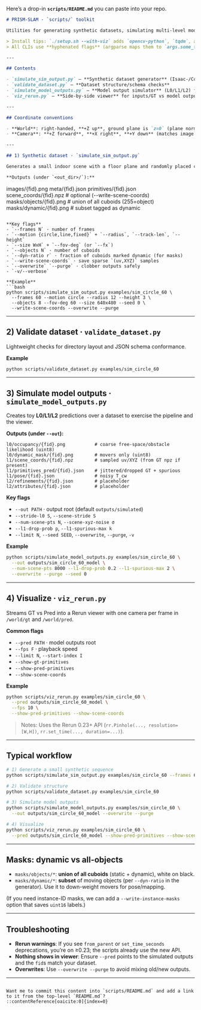 Here’s a drop-in **`scripts/README.md`** you can paste into your repo.

```markdown
# PRISM-SLAM · `scripts/` toolkit

Utilities for generating synthetic datasets, simulating multi-level model outputs, validating structure, and visualizing GT vs predictions with [Rerun](https://www.rerun.io/).

> Install tips: `./setup.sh --with-viz` adds `opencv-python`, `tqdm`, and `rerun`.  
> All CLIs use **hyphenated flags** (argparse maps them to `args.some_flag`).

---

## Contents

- `simulate_sim_output.py` — **Synthetic dataset generator** (Isaac-/Cosmos-style, no engine needed)
- `validate_dataset.py` — **Dataset structure/schema checks**
- `simulate_model_outputs.py` — **Model output simulator** (L0/L1/L2) from a dataset
- `viz_rerun.py` — **Side-by-side viewer** for inputs/GT vs model outputs

---

## Coordinate conventions

- **World**: right-handed, **+Z up**, ground plane is `z=0` (plane normal `[0,0,1]`).
- **Camera**: **+Z forward**, **+X right**, **+Y down** (matches image coordinates).

---

## 1) Synthetic dataset · `simulate_sim_output.py`

Generates a small indoor scene with a floor plane and randomly placed cuboids, a camera trajectory, and optional sparse scene-coords.

**Outputs (under `<out_dir>/`):**
```

images/{fid}.png
meta/{fid}.json
primitives/{fid}.json
scene\_coords/{fid}.npz           # optional (--write-scene-coords)
masks/objects/{fid}.png          # union of all cuboids (255=object)
masks/dynamic/{fid}.png          # subset tagged as dynamic

````

**Key flags**
- `--frames N` · number of frames
- `--motion {circle,line,fixed}` + `--radius`, `--track-len`, `--height`
- `--size WxH` + `--fov-deg` (or `--fx`)
- `--objects N` · number of cuboids
- `--dyn-ratio r` · fraction of cuboids marked dynamic (for masks)
- `--write-scene-coords` · save sparse `(uv,XYZ)` samples
- `--overwrite` `--purge` · clobber outputs safely
- `-v/--verbose`

**Example**
```bash
python scripts/simulate_sim_output.py examples/sim_circle_60 \
  --frames 60 --motion circle --radius 12 --height 3 \
  --objects 8 --fov-deg 60 --size 640x480 --seed 0 \
  --write-scene-coords --overwrite --purge
````

---

## 2) Validate dataset · `validate_dataset.py`

Lightweight checks for directory layout and JSON schema conformance.

**Example**

```bash
python scripts/validate_dataset.py examples/sim_circle_60
```

---

## 3) Simulate model outputs · `simulate_model_outputs.py`

Creates toy **L0/L1/L2** predictions over a dataset to exercise the pipeline and the viewer.

**Outputs (under `--out`):**

```
l0/occupancy/{fid}.png           # coarse free-space/obstacle likelihood (uint8)
l0/dynamic_mask/{fid}.png        # movers only (uint8)
l1/scene_coords/{fid}.npz        # sampled uv/XYZ (from GT npz if present)
l1/primitives_pred/{fid}.json    # jittered/dropped GT + spurious
l1/pose/{fid}.json               # noisy T_cw
l2/refinements/{fid}.json        # placeholder
l2/attributes/{fid}.json         # placeholder
```

**Key flags**

* `--out PATH` · output root (default `outputs/simulated`)
* `--stride-l0 S`, `--scene-stride S`
* `--num-scene-pts N`, `--scene-xyz-noise σ`
* `--l1-drop-prob p`, `--l1-spurious-max k`
* `--limit N`, `--seed SEED`, `--overwrite`, `--purge`, `-v`

**Example**

```bash
python scripts/simulate_model_outputs.py examples/sim_circle_60 \
  --out outputs/sim_circle_60_model \
  --num-scene-pts 8000 --l1-drop-prob 0.2 --l1-spurious-max 2 \
  --overwrite --purge --seed 0
```

---

## 4) Visualize · `viz_rerun.py`

Streams GT vs Pred into a Rerun viewer with one camera per frame in `/world/gt` and `/world/pred`.

**Common flags**

* `--pred PATH` · model outputs root
* `--fps F` · playback speed
* `--limit N`, `--start-index I`
* `--show-gt-primitives`
* `--show-pred-primitives`
* `--show-scene-coords`

**Example**

```bash
python scripts/viz_rerun.py examples/sim_circle_60 \
  --pred outputs/sim_circle_60_model \
  --fps 10 \
  --show-pred-primitives --show-scene-coords
```

> Notes: Uses the Rerun 0.23+ API (`rr.Pinhole(..., resolution=[W,H])`, `rr.set_time(..., duration=...)`).

---

## Typical workflow

```bash
# 1) Generate a small synthetic sequence
python scripts/simulate_sim_output.py examples/sim_circle_60 --frames 60 --overwrite --purge

# 2) Validate structure
python scripts/validate_dataset.py examples/sim_circle_60

# 3) Simulate model outputs
python scripts/simulate_model_outputs.py examples/sim_circle_60 \
  --out outputs/sim_circle_60_model --overwrite --purge

# 4) Visualize
python scripts/viz_rerun.py examples/sim_circle_60 \
  --pred outputs/sim_circle_60_model --show-pred-primitives --show-scene-coords
```

---

## Masks: dynamic vs all-objects

* `masks/objects/*`: **union of all cuboids** (static + dynamic), white on black.
* `masks/dynamic/*`: **subset** of moving objects (per `--dyn-ratio` in the generator).
  Use it to down-weight movers for pose/mapping.

(If you need instance-ID masks, we can add a `--write-instance-masks` option that saves `uint16` labels.)

---

## Troubleshooting

* **Rerun warnings**: If you see `from_parent` or `set_time_seconds` deprecations, you’re on ≥0.23; the scripts already use the new API.
* **Nothing shows in viewer**: Ensure `--pred` points to the simulated outputs and the `fid`s match your dataset.
* **Overwrites**: Use `--overwrite --purge` to avoid mixing old/new outputs.

---

```

Want me to commit this content into `scripts/README.md` and add a link to it from the top-level `README.md`?
::contentReference[oaicite:0]{index=0}
```

